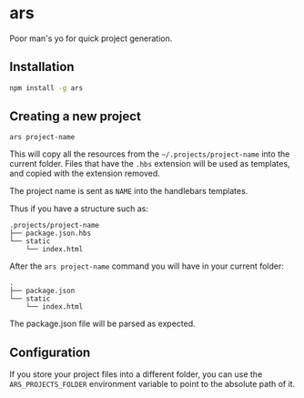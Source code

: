 # ars

Poor man's yo for quick project generation.

## Installation

```sh
npm install -g ars
```

## Creating a new project

```
ars project-name
```

This will copy all the resources from the `~/.projects/project-name`
into the current folder. Files that have the `.hbs` extension will
be used as templates, and copied with the extension removed.

The project name is sent as `NAME` into the handlebars templates.

Thus if you have a structure such as:

```
.projects/project-name
├── package.json.hbs
└── static
    └── index.html
```

After the `ars project-name` command you will have in your current
folder:

```
.
├── package.json
└── static
    └── index.html
```

The package.json file will be parsed as expected.

## Configuration

If you store your project files into a different folder, you can use
the `ARS_PROJECTS_FOLDER` environment variable to point to the
absolute path of it.
